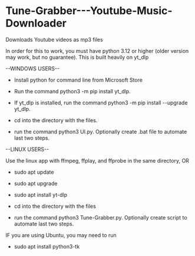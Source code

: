 # Tune-Grabber---Youtube-Music-Downloader
Downloads Youtube videos as mp3 files

In order for this to work, you must have python 3.12 or higher (older version may work, but no guarantee).
This is built heavily on yt_dlp

--WINDOWS USERS--

- Install python for command line from Microsoft Store
   
- Run the command python3 -m pip install yt_dlp.

- If yt_dlp is installed, run the command python3 -m pip install --upgrade yt_dlp.

- cd into the directory with the files.

- run the command python3 UI.py.
Optionally create .bat file to automate last two steps.

--LINUX USERS--

Use the linux app with ffmpeg, ffplay, and ffprobe in the same directory, OR

- sudo apt update

- sudo apt upgrade

- sudo apt install yt-dlp

- cd into the directory with the files
  
- run the command python3 Tune-Grabber.py.
Optionally create script to automate last two steps.

IF you are using Ubuntu, you may need to run

- sudo apt install python3-tk


